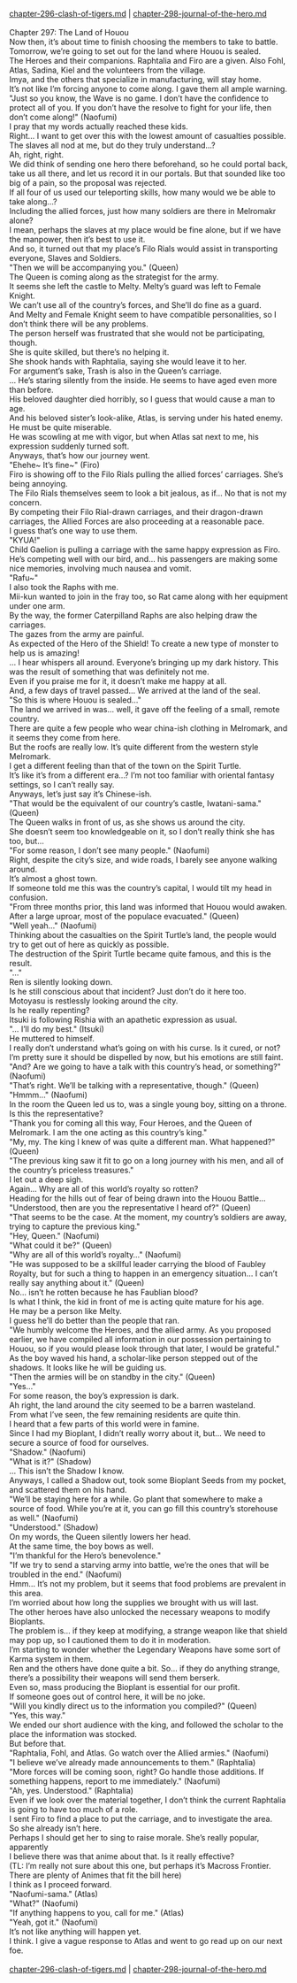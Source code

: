 [chapter-296-clash-of-tigers.md](./chapter-296-clash-of-tigers.md) | [chapter-298-journal-of-the-hero.md](./chapter-298-journal-of-the-hero.md) <br/>
<br/>
Chapter 297: The Land of Houou<br/>
Now then, it’s about time to finish choosing the members to take to battle.<br/>
Tomorrow, we’re going to set out for the land where Houou is sealed.<br/>
The Heroes and their companions. Raphtalia and Firo are a given. Also Fohl, Atlas, Sadina, Kiel and the volunteers from the village.<br/>
Imya, and the others that specialize in manufacturing, will stay home.<br/>
It’s not like I’m forcing anyone to come along. I gave them all ample warning.<br/>
"Just so you know, the Wave is no game. I don’t have the confidence to protect all of you. If you don’t have the resolve to fight for your life, then don’t come along!" (Naofumi)<br/>
I pray that my words actually reached these kids.<br/>
Right… I want to get over this with the lowest amount of casualties possible.<br/>
The slaves all nod at me, but do they truly understand…?<br/>
Ah, right, right.<br/>
We did think of sending one hero there beforehand, so he could portal back, take us all there, and let us record it in our portals. But that sounded like too big of a pain, so the proposal was rejected.<br/>
If all four of us used our teleporting skills, how many would we be able to take along…?<br/>
Including the allied forces, just how many soldiers are there in Melromakr alone?<br/>
I mean, perhaps the slaves at my place would be fine alone, but if we have the manpower, then it’s best to use it.<br/>
And so, it turned out that my place’s Filo Rials would assist in transporting everyone, Slaves and Soldiers.<br/>
"Then we will be accompanying you." (Queen)<br/>
The Queen is coming along as the strategist for the army.<br/>
It seems she left the castle to Melty. Melty’s guard was left to Female Knight.<br/>
We can’t use all of the country’s forces, and She’ll do fine as a guard.<br/>
And Melty and Female Knight seem to have compatible personalities, so I don’t think there will be any problems.<br/>
The person herself was frustrated that she would not be participating, though.<br/>
She is quite skilled, but there’s no helping it.<br/>
She shook hands with Raphtalia, saying she would leave it to her.<br/>
For argument’s sake, Trash is also in the Queen’s carriage.<br/>
… He’s staring silently from the inside. He seems to have aged even more than before.<br/>
His beloved daughter died horribly, so I guess that would cause a man to age.<br/>
And his beloved sister’s look-alike, Atlas, is serving under his hated enemy. He must be quite miserable.<br/>
He was scowling at me with vigor, but when Atlas sat next to me, his expression suddenly turned soft.<br/>
Anyways, that’s how our journey went.<br/>
"Ehehe~ It’s fine~" (Firo)<br/>
Firo is showing off to the Filo Rials pulling the allied forces’ carriages. She’s being annoying.<br/>
The Filo Rials themselves seem to look a bit jealous, as if… No that is not my concern.<br/>
By competing their Filo Rial-drawn carriages, and their dragon-drawn carriages, the Allied Forces are also proceeding at a reasonable pace.<br/>
I guess that’s one way to use them.<br/>
"KYUA!"<br/>
Child Gaelion is pulling a carriage with the same happy expression as Firo. He’s competing well with our bird, and… his passengers are making some nice memories, involving much nausea and vomit.<br/>
"Rafu~"<br/>
I also took the Raphs with me.<br/>
Mii-kun wanted to join in the fray too, so Rat came along with her equipment under one arm.<br/>
By the way, the former Caterpilland Raphs are also helping draw the carriages.<br/>
The gazes from the army are painful.<br/>
As expected of the Hero of the Shield! To create a new type of monster to help us is amazing!<br/>
… I hear whispers all around. Everyone’s bringing up my dark history. This was the result of something that was definitely not me.<br/>
Even if you praise me for it, it doesn’t make me happy at all.<br/>
And, a few days of travel passed… We arrived at the land of the seal.<br/>
"So this is where Houou is sealed…"<br/>
The land we arrived in was… well, it gave off the feeling of a small, remote country.<br/>
There are quite a few people who wear china-ish clothing in Melromark, and it seems they come from here.<br/>
But the roofs are really low. It’s quite different from the western style Melromark.<br/>
I get a different feeling than that of the town on the Spirit Turtle.<br/>
It’s like it’s from a different era…? I’m not too familiar with oriental fantasy settings, so I can’t really say.<br/>
Anyways, let’s just say it’s Chinese-ish.<br/>
"That would be the equivalent of our country’s castle, Iwatani-sama." (Queen)<br/>
The Queen walks in front of us, as she shows us around the city.<br/>
She doesn’t seem too knowledgeable on it, so I don’t really think she has too, but…<br/>
"For some reason, I don’t see many people." (Naofumi)<br/>
Right, despite the city’s size, and wide roads, I barely see anyone walking around.<br/>
It’s almost a ghost town.<br/>
If someone told me this was the country’s capital, I would tilt my head in confusion.<br/>
"From three months prior, this land was informed that Houou would awaken. After a large uproar, most of the populace evacuated." (Queen)<br/>
"Well yeah…" (Naofumi)<br/>
Thinking about the casualties on the Spirit Turtle’s land, the people would try to get out of here as quickly as possible.<br/>
The destruction of the Spirit Turtle became quite famous, and this is the result.<br/>
"…"<br/>
Ren is silently looking down.<br/>
Is he still conscious about that incident? Just don’t do it here too.<br/>
Motoyasu is restlessly looking around the city.<br/>
Is he really repenting?<br/>
Itsuki is following Rishia with an apathetic expression as usual.<br/>
"… I’ll do my best." (Itsuki)<br/>
He muttered to himself.<br/>
I really don’t understand what’s going on with his curse. Is it cured, or not?<br/>
I’m pretty sure it should be dispelled by now, but his emotions are still faint.<br/>
"And? Are we going to have a talk with this country’s head, or something?" (Naofumi)<br/>
"That’s right. We’ll be talking with a representative, though." (Queen)<br/>
"Hmmm…" (Naofumi)<br/>
In the room the Queen led us to, was a single young boy, sitting on a throne.<br/>
Is this the representative?<br/>
"Thank you for coming all this way, Four Heroes, and the Queen of Melromark. I am the one acting as this country’s king."<br/>
"My, my. The king I knew of was quite a different man. What happened?" (Queen)<br/>
"The previous king saw it fit to go on a long journey with his men, and all of the country’s priceless treasures."<br/>
I let out a deep sigh.<br/>
Again… Why are all of this world’s royalty so rotten?<br/>
Heading for the hills out of fear of being drawn into the Houou Battle…<br/>
"Understood, then are you the representative I heard of?" (Queen)<br/>
"That seems to be the case. At the moment, my country’s soldiers are away, trying to capture the previous king."<br/>
"Hey, Queen." (Naofumi)<br/>
"What could it be?" (Queen)<br/>
"Why are all of this world’s royalty…" (Naofumi)<br/>
"He was supposed to be a skillful leader carrying the blood of Faubley Royalty, but for such a thing to happen in an emergency situation… I can’t really say anything about it." (Queen)<br/>
No… isn’t he rotten because he has Faublian blood?<br/>
Is what I think, the kid in front of me is acting quite mature for his age.<br/>
He may be a person like Melty.<br/>
I guess he’ll do better than the people that ran.<br/>
"We humbly welcome the Heroes, and the allied army. As you proposed earlier, we have compiled all information in our possession pertaining to Houou, so if you would please look through that later, I would be grateful."<br/>
As the boy waved his hand, a scholar-like person stepped out of the shadows. It looks like he will be guiding us.<br/>
"Then the armies will be on standby in the city." (Queen)<br/>
"Yes…"<br/>
For some reason, the boy’s expression is dark.<br/>
Ah right, the land around the city seemed to be a barren wasteland.<br/>
From what I’ve seen, the few remaining residents are quite thin.<br/>
I heard that a few parts of this world were in famine.<br/>
Since I had my Bioplant, I didn’t really worry about it, but… We need to secure a source of food for ourselves.<br/>
"Shadow." (Naofumi)<br/>
"What is it?" (Shadow)<br/>
… This isn’t the Shadow I know.<br/>
Anyways, I called a Shadow out, took some Bioplant Seeds from my pocket, and scattered them on his hand.<br/>
"We’ll be staying here for a while. Go plant that somewhere to make a source of food. While you’re at it, you can go fill this country’s storehouse as well." (Naofumi)<br/>
"Understood." (Shadow)<br/>
On my words, the Queen silently lowers her head.<br/>
At the same time, the boy bows as well.<br/>
"I’m thankful for the Hero’s benevolence."<br/>
"If we try to send a starving army into battle, we’re the ones that will be troubled in the end." (Naofumi)<br/>
Hmm… It’s not my problem, but it seems that food problems are prevalent in this area.<br/>
I’m worried about how long the supplies we brought with us will last.<br/>
The other heroes have also unlocked the necessary weapons to modify Bioplants.<br/>
The problem is… if they keep at modifying, a strange weapon like that shield may pop up, so I cautioned them to do it in moderation.<br/>
I’m starting to wonder whether the Legendary Weapons have some sort of Karma system in them.<br/>
Ren and the others have done quite a bit. So… if they do anything strange, there’s a possibility their weapons will send them berserk.<br/>
Even so, mass producing the Bioplant is essential for our profit.<br/>
If someone goes out of control here, it will be no joke.<br/>
"Will you kindly direct us to the information you compiled?" (Queen)<br/>
"Yes, this way."<br/>
We ended our short audience with the king, and followed the scholar to the place the information was stocked.<br/>
But before that.<br/>
"Raphtalia, Fohl, and Atlas. Go watch over the Allied armies." (Naofumi)<br/>
"I believe we’ve already made announcements to them." (Raphtalia)<br/>
"More forces will be coming soon, right? Go handle those additions. If something happens, report to me immediately." (Naofumi)<br/>
"Ah, yes. Understood." (Raphtalia)<br/>
Even if we look over the material together, I don’t think the current Raphtalia is going to have too much of a role.<br/>
I sent Firo to find a place to put the carriage, and to investigate the area.<br/>
So she already isn’t here.<br/>
Perhaps I should get her to sing to raise morale. She’s really popular, apparently<br/>
I believe there was that anime about that. Is it really effective?<br/>
(TL: I’m really not sure about this one, but perhaps it’s Macross Frontier. There are plenty of Animes that fit the bill here)<br/>
I think as I proceed forward.<br/>
"Naofumi-sama." (Atlas)<br/>
"What?" (Naofumi)<br/>
"If anything happens to you, call for me." (Atlas)<br/>
"Yeah, got it." (Naofumi)<br/>
It’s not like anything will happen yet.<br/>
I think. I give a vague response to Atlas and went to go read up on our next foe.<br/>
<br/>
[chapter-296-clash-of-tigers.md](./chapter-296-clash-of-tigers.md) | [chapter-298-journal-of-the-hero.md](./chapter-298-journal-of-the-hero.md) <br/>
